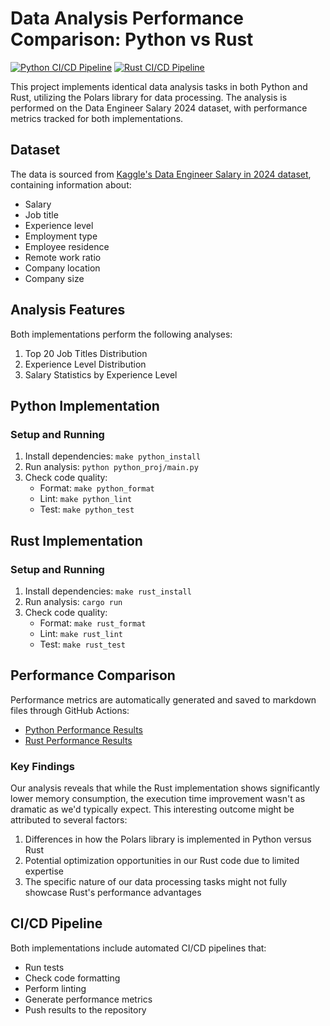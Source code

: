 # Data Analysis Performance Comparison: Python vs Rust

[![Python CI/CD Pipeline](https://github.com/bionicotaku/Evan_Li_IDS706_Hwk9/actions/workflows/pythonCI.yml/badge.svg)](https://github.com/bionicotaku/Evan_Li_IDS706_Hwk9/actions/workflows/pythonCI.yml)
[![Rust CI/CD Pipeline](https://github.com/bionicotaku/Evan_Li_IDS706_Hwk9/actions/workflows/rustCI.yml/badge.svg)](https://github.com/bionicotaku/Evan_Li_IDS706_Hwk9/actions/workflows/rustCI.yml)

This project implements identical data analysis tasks in both Python and Rust, utilizing the Polars library for data processing. The analysis is performed on the Data Engineer Salary 2024 dataset, with performance metrics tracked for both implementations.

## Dataset

The data is sourced from [Kaggle's Data Engineer Salary in 2024 dataset](https://www.kaggle.com/datasets/chopper53/data-engineer-salary-in-2024), containing information about:
- Salary
- Job title
- Experience level
- Employment type
- Employee residence
- Remote work ratio
- Company location
- Company size

## Analysis Features

Both implementations perform the following analyses:
1. Top 20 Job Titles Distribution
2. Experience Level Distribution
3. Salary Statistics by Experience Level

## Python Implementation

### Setup and Running
1. Install dependencies: `make python_install`
2. Run analysis: `python python_proj/main.py`
3. Check code quality:
   - Format: `make python_format`
   - Lint: `make python_lint`
   - Test: `make python_test`

## Rust Implementation

### Setup and Running
1. Install dependencies: `make rust_install`
2. Run analysis: `cargo run`
3. Check code quality:
   - Format: `make rust_format`
   - Lint: `make rust_lint`
   - Test: `make rust_test`

## Performance Comparison

Performance metrics are automatically generated and saved to markdown files through GitHub Actions:
- [Python Performance Results](python_performance.md)
- [Rust Performance Results](rust_performance.md)

### Key Findings
Our analysis reveals that while the Rust implementation shows significantly lower memory consumption, the execution time improvement wasn't as dramatic as we'd typically expect. This interesting outcome might be attributed to several factors:

1. Differences in how the Polars library is implemented in Python versus Rust
2. Potential optimization opportunities in our Rust code due to limited expertise
3. The specific nature of our data processing tasks might not fully showcase Rust's performance advantages

## CI/CD Pipeline
Both implementations include automated CI/CD pipelines that:
- Run tests
- Check code formatting
- Perform linting
- Generate performance metrics
- Push results to the repository
